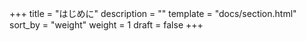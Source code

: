 +++
title = "はじめに"
description = ""
template = "docs/section.html"
sort_by = "weight"
weight = 1
draft = false
+++
